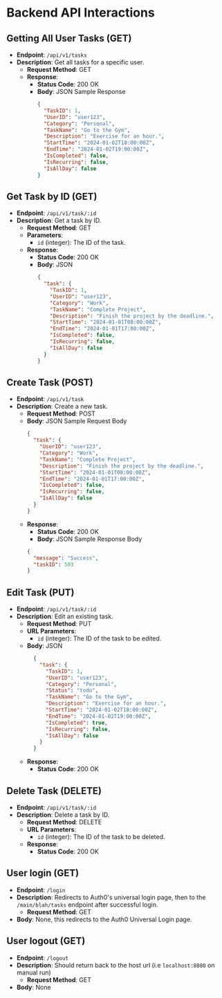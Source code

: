# Backend API Interactions

## Getting All User Tasks (GET)

- **Endpoint**: `/api/v1/tasks`
- **Description**: Get all tasks for a specific user.
  - **Request Method**: GET
  - **Response**:
    - **Status Code**: 200 OK
    - **Body**: JSON Sample Response
      ```json
      {
        "TaskID": 1,
        "UserID": "user123",
        "Category": "Personal",
        "TaskName": "Go to the Gym",
        "Description": "Exercise for an hour.",
        "StartTime": "2024-01-02T18:00:00Z",
        "EndTime": "2024-01-02T19:00:00Z",
        "IsCompleted": false,
        "IsRecurring": false,
        "IsAllDay": false
      }
      ```

## Get Task by ID (GET)

- **Endpoint**: `/api/v1/task/:id`
- **Description**: Get a task by ID.
  - **Request Method**: GET
  - **Parameters**: 
    - `id` (integer): The ID of the task.
  - **Response**:
    - **Status Code**: 200 OK
    - **Body**: JSON
      ```json
      {
        "task": {
          "TaskID": 1,
          "UserID": "user123",
          "Category": "Work",
          "TaskName": "Complete Project",
          "Description": "Finish the project by the deadline.",
          "StartTime": "2024-01-01T08:00:00Z",
          "EndTime": "2024-01-01T17:00:00Z",
          "IsCompleted": false,
          "IsRecurring": false,
          "IsAllDay": false
        }
      }
      ```

## Create Task (POST)

- **Endpoint**: `/api/v1/task`
- **Description**: Create a new task.
  - **Request Method**: POST
  - **Body**: JSON Sample Request Body
    ```json
    {
      "task": {
        "UserID": "user123",
        "Category": "Work",
        "TaskName": "Complete Project",
        "Description": "Finish the project by the deadline.",
        "StartTime": "2024-01-01T08:00:00Z",
        "EndTime": "2024-01-01T17:00:00Z",
        "IsCompleted": false,
        "IsRecurring": false,
        "IsAllDay": false
      }
    }
    ```
  - **Response**:
    - **Status Code**: 200 OK
    - **Body**: JSON Sample Response Body
    ```json
    {
      "message": "Success",
      "taskID": 503
    }
    ```

## Edit Task (PUT)

- **Endpoint**: `/api/v1/task/:id`
- **Description**: Edit an existing task.
  - **Request Method**: PUT
  - **URL Parameters**: 
    - `id` (integer): The ID of the task to be edited.
  - **Body**: JSON
    ```json
      {
        "task": {
          "TaskID": 1,
          "UserID": "user123",
          "Category": "Personal",
          "Status": "todo",
          "TaskName": "Go to the Gym",
          "Description": "Exercise for an hour.",
          "StartTime": "2024-01-02T18:00:00Z",
          "EndTime": "2024-01-02T19:00:00Z",
          "IsCompleted": true,
          "IsRecurring": false,
          "IsAllDay": false
        } 
      }
    ```
  - **Response**:
    - **Status Code**: 200 OK

## Delete Task (DELETE)

- **Endpoint**: `/api/v1/task/:id`
- **Description**: Delete a task by ID.
  - **Request Method**: DELETE
  - **URL Parameters**: 
    - `id` (integer): The ID of the task to be deleted.
  - **Response**:
    - **Status Code**: 200 OK

## User login (GET)
- **Endpoint**: `/login`
- **Description**: Redirects to Auth0's universal login page, then to the `/main/blah/tasks` endpoint after successful login.
  - **Request Method**: GET
- **Body**: None, this redirects to the Auth0 Universal Login page.

## User logout (GET)
- **Endpoint**: `/logout`
- **Description**: Should return back to the host url (i.e `localhost:8080` on manual run)
  - **Request Method**: GET
- **Body**: None

<!-- ## TBA: User info (GET)
In progress, not entirely setup
- **Endpoint**: `/user`
- **Description**: Returns an html page with user information
  - **Request Method**: GET
- **Must be done AFTER a successful login since it depends on user cookies** -->
